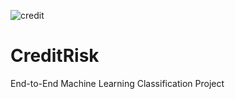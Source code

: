 


![credit](https://user-images.githubusercontent.com/69485884/115730618-23ba6100-a38f-11eb-9350-c17ce6b161b9.png)
# CreditRisk

End-to-End Machine Learning Classification Project
